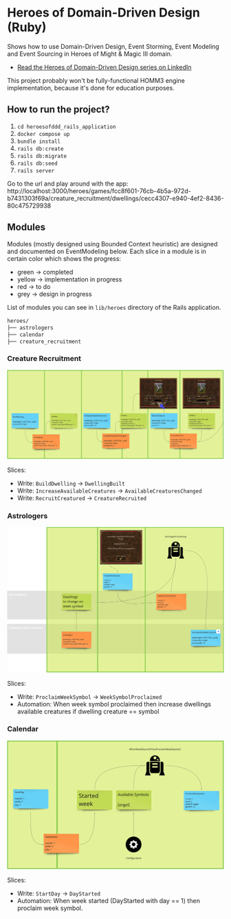 # Heroes of Domain-Driven Design (Ruby)

Shows how to use Domain-Driven Design, Event Storming, Event Modeling and Event Sourcing in Heroes of Might & Magic III domain.

- [Read the Heroes of Domain-Driven Design series on LinkedIn]( https://www.linkedin.com/build-relation/newsletter-follow?entityUrn=7208819112179908609)

This project probably won't be fully-functional HOMM3 engine implementation, because it's done for education purposes.

## How to run the project?

1. `cd heroesofddd_rails_application`
2. `docker compose up`
3. `bundle install`
4. `rails db:create`
5. `rails db:migrate`
6. `rails db:seed`
7. `rails server`

Go to the url and play around with the app: http://localhost:3000/heroes/games/fcc8f601-76cb-4b5a-972d-b7431303f69a/creature_recruitment/dwellings/cecc4307-e940-4ef2-8436-80c475729938

## Modules

Modules (mostly designed using Bounded Context heuristic) are designed and documented on EventModeling below.
Each slice in a module is in certain color which shows the progress:
- green -> completed
- yellow -> implementation in progress
- red -> to do 
- grey -> design in progress

List of modules you can see in `lib/heroes` directory of the Rails application.
```
heroes/
├── astrologers
├── calendar
├── creature_recruitment
```

### Creature Recruitment

![EventModeling_Module_CreatureRecruitment.png](docs/images/EventModeling_Module_CreatureRecruitment.png)

Slices:
- Write: `BuildDwelling` -> `DwellingBuilt`
- Write: `IncreaseAvailableCreatures` -> `AvailableCreaturesChanged`
- Write: `RecruitCreatured` -> `CreatureRecruited`

### Astrologers

![EventModeling_Module_Astrologers.png](docs/images/EventModeling_Module_Astrologers.png)

Slices:
- Write: `ProclaimWeekSymbol` -> `WeekSymbolProclaimed`
- Automation: When week symbol proclaimed then increase dwellings available creatures if dwelling creature == symbol

### Calendar

![EventModeling_Module_Calendar.png](docs/images/EventModeling_Module_Calendar.png)

Slices:
- Write: `StartDay` -> `DayStarted`
- Automation: When week started (DayStarted with day == 1) then proclaim week symbol.
